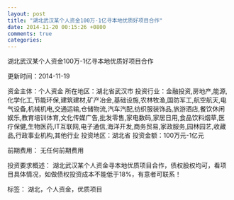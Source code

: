 ```yaml
---
layout: post
title: "湖北武汉某个人资金100万-1亿寻本地优质好项目合作"
date: 2014-11-20 00:15:26 +0800
comments: true
categories: 
---
```

湖北武汉某个人资金100万-1亿寻本地优质好项目合作



更新时间：2014-11-19

资金主体：个人资金
所在地区：湖北省武汉市
投资行业：金融投资,房地产,能源,化学化工,节能环保,建筑建材,矿产冶金,基础设施,农林牧渔,国防军工,航空航天,电气设备,机械机电,交通运输,仓储物流,汽车汽配,纺织服装饰品,旅游酒店,餐饮休闲娱乐,教育培训体育,文化传媒广告,批发零售,家电数码,家居日用,食品饮料烟草,医疗保健,生物医药,IT互联网,电子通信,海洋开发,商务贸易,家政服务,园林园艺,收藏品,行政事业机构,其他行业
投资地区：湖北省
投资金额：100万元-1亿元

前期费用：
无任何前期费用

投资要求概述：
湖北武汉某个人资金寻本地优质项目合作，债权股权均可，看项目具体情况，如做债权投资成本不能低于18%，有意者可联系！

标签：
湖北，个人资金，优质项目

